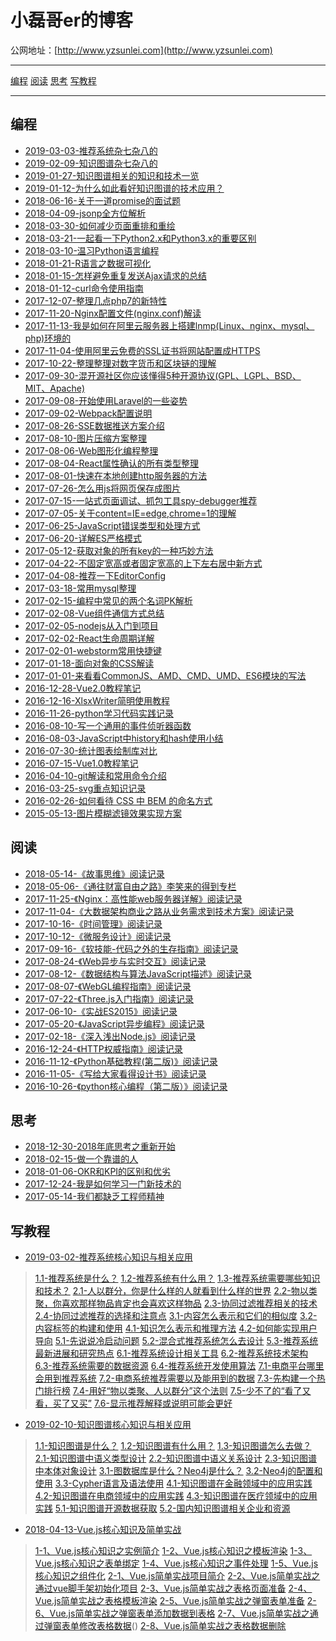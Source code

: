# 小磊哥er的博客

公网地址：[http://www.yzsunlei.com](http://www.yzsunlei.com)

----------

 [编程](_posts/编程)  [阅读](_posts/阅读) [思考](_posts/思考) [写教程](_posts/写教程)

----------

## 编程

- [2019-03-03-推荐系统杂七杂八的](_posts/编程/2019-03-03-推荐系统杂七杂八的.md)
- [2019-02-09-知识图谱杂七杂八的](_posts/编程/2019-02-09-知识图谱杂七杂八的.md)
- [2019-01-27-知识图谱相关的知识和技术一览](_posts/编程/2019-01-27-知识图谱相关的知识和技术一览.md)
- [2019-01-12-为什么如此看好知识图谱的技术应用？](_posts/编程/2019-01-12-为什么如此看好知识图谱的技术应用？.md)
- [2018-06-16-关于一道promise的面试题](_posts/编程/2018-06-16-关于一道promise的面试题.md)
- [2018-04-09-jsonp全方位解析](_posts/编程/2018-04-09-jsonp全方位解析.md)
- [2018-03-30-如何减少页面重排和重绘](_posts/编程/2018-03-30-如何减少页面重排和重绘.md)
- [2018-03-21-一起看一下Python2.x和Python3.x的重要区别](_posts/编程/2018-03-21-一起看一下Python2.x和Python3.x的重要区别)
- [2018-03-10-温习Python语言编程](_posts/编程/2018-03-10-温习Python语言编程.md)
- [2018-01-21-R语言之数据可视化](_posts/编程/2018-01-21-R语言之数据可视化.md)
- [2018-01-15-怎样避免重复发送Ajax请求的总结](_posts/编程/2018-01-15-怎样避免重复发送Ajax请求的总结.md)
- [2018-01-12-curl命令使用指南](_posts/编程/2018-01-12-curl命令使用指南.md)
- [2017-12-07-整理几点php7的新特性](_posts/编程/2017-12-07-整理几点php7的新特性.md)
- [2017-11-20-Nginx配置文件(nginx.conf)解读](_posts/编程/2017-11-20-Nginx配置文件(nginx.conf)解读.md)
- [2017-11-13-我是如何在阿里云服务器上搭建lnmp(Linux、nginx、mysql、php)环境的](_posts/编程/2017-11-13-我是如何在阿里云服务器上搭建lnmp(Linux、nginx、mysql、php)环境的.md)
- [2017-11-04-使用阿里云免费的SSL证书将网站配置成HTTPS](_posts/编程/2017-11-04-使用阿里云免费的SSL证书将网站配置成HTTPS.md)
- [2017-10-22-整理整理对数字货币和区块链的理解](_posts/编程/2017-10-22-整理整理对数字货币和区块链的理解.md)
- [2017-09-30-混开源社区你应该懂得5种开源协议(GPL、LGPL、BSD、MIT、Apache)](_posts/编程/2017-09-30-混开源社区你应该懂得5种开源协议GPL、LGPL、BSD、MIT、Apache.md)
- [2017-09-08-开始使用Laravel的一些姿势](_posts/编程/2017-09-08-开始使用Laravel的一些姿势.md)
- [2017-09-02-Webpack配置说明](_posts/编程/2017-09-02-Webpack配置说明.md)
- [2017-08-26-SSE数据推送方案介绍](_posts/编程/2017-08-26-SSE数据推送方案介绍.md)
- [2017-08-10-图片压缩方案整理](_posts/编程/2017-08-10-图片压缩方案整理.md)
- [2017-08-06-Web图形化编程整理](_posts/编程/2017-08-06-Web图形化编程整理.md)
- [2017-08-04-React属性确认的所有类型整理](_posts/编程/2017-08-04-React属性确认的所有类型整理.md)
- [2017-08-01-快速在本地创建http服务器的方法](_posts/编程/2017-08-01-快速在本地创建http服务器的方法.md)
- [2017-07-26-怎么用js将网页保存成图片](_posts/编程/2017-07-26-怎么用js将网页保存成图片.md)
- [2017-07-15-一站式页面调试、抓包工具spy-debugger推荐](_posts/编程/2017-07-15-一站式页面调试、抓包工具spy-debugger推荐.md)
- [2017-07-05-关于content=IE=edge,chrome=1的理解](_posts/编程/2017-07-05-关于content=IE=edge,chrome=1的理解.md)
- [2017-06-25-JavaScript错误类型和处理方式](_posts/编程/2017-06-25-JavaScript错误类型和处理方式.md)
- [2017-06-20-详解ES严格模式](_posts/编程/2017-06-20-详解ES严格模式.md)
- [2017-05-12-获取对象的所有key的一种巧妙方法](_posts/编程/2017-05-12-获取对象的所有key的一种巧妙方法.md)
- [2017-04-22-不固定宽高或者固定宽高的上下左右居中新方式](_posts/编程/2017-04-22-不固定宽高或者固定宽高的上下左右居中新方式.md)
- [2017-04-08-推荐一下EditorConfig](_posts/编程/2017-04-08-推荐一下EditorConfig.md)
- [2017-03-18-常用mysql整理](_posts/编程/2017-03-18-常用mysql整理.md)
- [2017-02-15-编程中常见的两个名词PK解析](_posts/编程/2017-02-15-编程中常见的两个名词PK解析.md)
- [2017-02-08-Vue组件通信方式总结](_posts/编程/2017-02-08-Vue组件通信方式总结.md)
- [2017-02-05-nodejs从入门到项目](_posts/编程/2017-02-05-nodejs从入门到项目.md)
- [2017-02-02-React生命周期详解](_posts/编程/2017-02-02-React生命周期详解.md)
- [2017-02-01-webstorm常用快捷键](_posts/编程/2017-02-01-webstorm常用快捷键.md)
- [2017-01-18-面向对象的CSS解读](_posts/编程/2017-01-18-面向对象的CSS解读.md)
- [2017-01-01-来看看CommonJS、AMD、CMD、UMD、ES6模块的写法](_posts/编程/2017-01-01-来看看CommonJS、AMD、CMD、UMD、ES6模块的写法.md)
- [2016-12-28-Vue2.0教程笔记](_posts/编程/2016-12-28-Vue2.0教程笔记.md)
- [2016-12-16-XlsxWriter简明使用教程](_posts/编程/2016-12-16-XlsxWriter简明使用教程.md)
- [2016-11-26-python学习代码实践记录](_posts/编程/2016-11-26-python学习代码实践记录.md)
- [2016-08-10-写一个通用的事件侦听器函数](_posts/编程/2016-08-10-写一个通用的事件侦听器函数.md)
- [2016-08-03-JavaScript中history和hash使用小结](_posts/编程/2016-08-03-JavaScript中history和hash使用小结.md)
- [2016-07-30-统计图表绘制库对比](_posts/编程/2016-07-30-统计图表绘制库对比.md)
- [2016-07-15-Vue1.0教程笔记](_posts/编程/2016-07-15-Vue1.0教程笔记.md)
- [2016-04-10-git解读和常用命令介绍](_posts/编程/2016-04-10-git解读和常用命令介绍.md)
- [2016-03-25-svg重点知识记录](_posts/编程/2016-03-25-svg重点知识记录.md)
- [2016-02-26-如何看待 CSS 中 BEM 的命名方式](_posts/编程/2016-02-26-如何看待CSS中BEM的命名方式.md)
- [2015-05-13-图片模糊滤镜效果实现方案](_posts/编程/2015-05-13-图片模糊滤镜效果实现方案.md)

## 阅读
- [2018-05-14-《故事思维》阅读记录](_posts/阅读/2018-05-14-《故事思维》阅读记录.md)
- [2018-05-06-《通往财富自由之路》李笑来的得到专栏](_posts/阅读/2018-05-06-《通往财富自由之路》李笑来的得到专栏.md)
- [2017-11-25-《Nginx：高性能web服务器详解》阅读记录](_posts/阅读/2017-11-25-《Nginx：高性能web服务器详解》阅读记录.md)
- [2017-11-04-《大数据架构商业之路从业务需求到技术方案》阅读记录](_posts/阅读/2017-11-04-《大数据架构商业之路从业务需求到技术方案》阅读记录.md)
- [2017-10-16-《时间管理》阅读记录](_posts/阅读/2017-10-16-《时间管理》阅读记录.md)
- [2017-10-12-《微服务设计》阅读记录](_posts/阅读/2017-10-12-《微服务设计》阅读记录.md)
- [2017-09-16-《软技能-代码之外的生存指南》阅读记录](_posts/阅读/2017-09-16-《软技能-代码之外的生存指南》阅读记录.md)
- [2017-08-24-《Web异步与实时交互》阅读记录](_posts/阅读/2017-08-24-《Web异步与实时交互》阅读记录.md)
- [2017-08-12-《数据结构与算法JavaScript描述》阅读记录](_posts/阅读/2017-08-12-《数据结构与算法JavaScript描述》阅读记录.md)
- [2017-08-07-《WebGL编程指南》阅读记录](_posts/阅读/2017-08-07-《WebGL编程指南》阅读记录.md)
- [2017-07-22-《Three.js入门指南》阅读记录](_posts/阅读/2017-07-22-《Three.js入门指南》阅读记录.md)
- [2017-06-10-《实战ES2015》阅读记录](_posts/阅读/2017-06-10-《实战ES2015》阅读记录.md)
- [2017-05-20-《JavaScript异步编程》阅读记录](_posts/阅读/2017-05-20-《JavaScript异步编程》阅读记录.md)
- [2017-02-18-《深入浅出Node.js》阅读记录](_posts/阅读/2017-02-18-《深入浅出Node.js》阅读记录.md)
- [2016-12-24-《HTTP权威指南》阅读记录](_posts/阅读/2016-12-24-《HTTP权威指南》阅读记录.md)
- [2016-11-12-《Python基础教程(第二版)》阅读记录](_posts/阅读/2016-11-12-《Python基础教程(第二版)》阅读记录.md)
- [2016-11-05-《写给大家看得设计书》阅读记录](_posts/阅读/2016-11-05-《写给大家看得设计书》阅读记录.md)
- [2016-10-26-《python核心编程（第二版）》阅读记录](_posts/阅读/2016-10-26-《python核心编程（第二版）》阅读记录.md)

## 思考
- [2018-12-30-2018年底思考之重新开始](_posts/思考/2018-12-30-2018年底思考之重新开始.md)
- [2018-02-15-做一个靠谱的人](_posts/思考/2018-02-15-做一个靠谱的人.md)
- [2018-01-06-OKR和KPI的区别和优劣](_posts/思考/2018-01-06-OKR和KPI的区别和优劣.md)
- [2017-12-24-我是如何学习一门新技术的](_posts/思考/2017-12-24-我是如何学习一门新技术的.md)
- [2017-05-14-我们都缺乏工程师精神](_posts/思考/2017-05-14-我们都缺乏工程师精神.md)

## 写教程
- [2019-03-02-推荐系统核心知识与相关应用](_posts/写教程/2019-03-02-推荐系统核心知识与相关应用.md)
> [1.1-推荐系统是什么？]() 
> [1.2-推荐系统有什么用？]() 
> [1.3-推荐系统需要哪些知识和技术？]()
> [2.1-人以群分，你是什么样的人就看到什么样的世界]()
> [2.2-物以类聚，你喜欢那样物品肯定也会喜欢这样物品]()
> [2.3-协同过滤推荐相关的技术]()
> [2.4-协同过滤推荐的选择和注意点]()
> [3.1-内容怎么表示和它们的相似度]()
> [3.2-内容标签的构建和使用]()
> [4.1-知识怎么表示和推理方法]()
> [4.2-如何能实现用户导向]()
> [5.1-先说说冷启动问题]()
> [5.2-混合式推荐系统怎么去设计]()
> [5.3-推荐系统最新进展和研究热点]()
> [6.1-推荐系统设计相关工具]()
> [6.2-推荐系统技术架构]()
> [6.3-推荐系统需要的数据资源]()
> [6.4-推荐系统开发使用算法]()
> [7.1-电商平台哪里会用到推荐系统]()
> [7.2-电商系统推荐需要以及能用到的数据]()
> [7.3-先构建一个热门排行榜]()
> [7.4-用好“物以类聚、人以群分”这个法则]()
> [7.5-少不了的“看了又看，买了又买”]()
> [7.6-显示推荐解释或说明可能会更好]()

- [2019-02-10-知识图谱核心知识与相关应用](_posts/写教程/2019-02-10-知识图谱核心知识与相关应用.md)
> [1.1-知识图谱是什么？]()
> [1.2-知识图谱有什么用？]()
> [1.3-知识图谱怎么去做？]()
> [2.1-知识图谱中语义类型设计]()
> [2.2-知识图谱中语义关系设计]()
> [2.3-知识图谱中本体对象设计]()
> [3.1-图数据库是什么？Neo4j是什么？]()
> [3.2-Neo4j的配置和使用]()
> [3.3-Cypher语言及语法使用]()
> [4.1-知识图谱在金融领域中的应用实践]()
> [4.2-知识图谱在电商领域中的应用实践]()
> [4.3-知识图谱在医疗领域中的应用实践]()
> [5.1-知识图谱开源数据获取]()
> [5.2-国内知识图谱相关企业和资源]()

- [2018-04-13-Vue.js核心知识及简单实战](_posts/写教程/2018-04-13-Vue.js核心知识及简单实战.md)
> [1-1、Vue.js核心知识之实例简介]()
> [1-2、Vue.js核心知识之模板渲染]()
> [1-3、Vue.js核心知识之表单绑定]()
> [1-4、Vue.js核心知识之事件处理]()
> [1-5、Vue.js核心知识之组件化]()
> [2-1、Vue.js简单实战项目简介]()
> [2-2、Vue.js简单实战之通过vue脚手架初始化项目]()
> [2-3、Vue.js简单实战之表格页面准备]()
> [2-4、Vue.js简单实战之表格模板渲染]()
> [2-5、Vue.js简单实战之弹窗表单准备]()
> [2-6、Vue.js简单实战之弹窗表单添加数据到表格]()
> [2-7、Vue.js简单实战之通过弹窗表单修改表格数据]()()
> [2-8、Vue.js简单实战之表格数据删除]()


